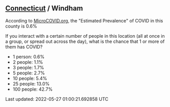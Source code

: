 
## [Connecticut](/united-states/connecticut) / Windham

According to [MicroCOVID.org](http://microcovid.org),
the "Estimated Prevalence" of COVID in this county is 0.6%

If you interact with a certain number of people in this location
(all at once in a group, or spread out across the day), what is the chance that
1 or more of them has COVID?

- 1 person: 0.6%
- 2 people: 1.1%
- 3 people: 1.7%
- 5 people: 2.7%
- 10 people: 5.4%
- 25 people: 13.0%
- 100 people: 42.7%

Last updated: 2022-05-27 01:00:21.692858 UTC
